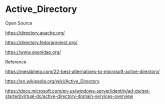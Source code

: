 # Active_Directory


Open Source 

https://directory.apache.org/

https://directory.fedoraproject.org/

https://www.openldap.org/


Reference 

https://merabheja.com/22-best-alternatives-to-microsoft-active-directory/

https://en.wikipedia.org/wiki/Active_Directory

https://docs.microsoft.com/en-us/windows-server/identity/ad-ds/get-started/virtual-dc/active-directory-domain-services-overview


